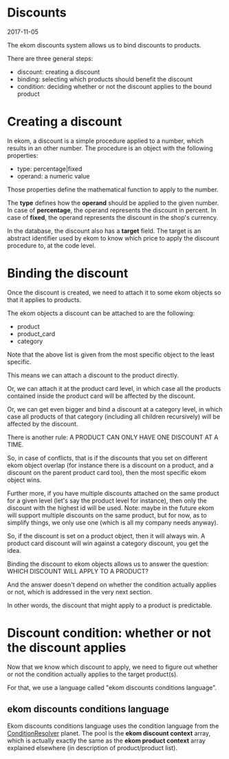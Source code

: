 Discounts
=============
2017-11-05


The ekom discounts system allows us to bind discounts to products.


There are three general steps:

- discount: creating a discount
- binding: selecting which products should benefit the discount
- condition: deciding whether or not the discount applies to the bound product



Creating a discount
========================

In ekom, a discount is a simple procedure applied to a number, which results in an other number.
The procedure is an object with the following properties:

- type: percentage|fixed
- operand: a numeric value


Those properties define the mathematical function to apply to the number.

The **type** defines how the **operand** should be applied to the given number.
In case of **percentage**, the operand represents the discount in percent.
In case of **fixed**, the operand represents the discount in the shop's currency.


In the database, the discount also has a **target** field.
The target is an abstract identifier used by ekom to know which price to apply the discount procedure to,
at the code level.



Binding the discount
=======================

Once the discount is created, we need to attach it to some ekom objects so that it applies to products.

The ekom objects a discount can be attached to are the following:

- product 
- product_card 
- category

Note that the above list is given from the most specific object to the least specific.


This means we can attach a discount to the product directly.

Or, we can attach it at the product card level, in which case all the products contained
inside the product card will be affected by the discount.

Or, we can get even bigger and bind a discount at a category level, in which case all products
of that category (including all children recursively) will be affected by the discount.

 
There is another rule: A PRODUCT CAN ONLY HAVE ONE DISCOUNT AT A TIME.

So, in case of conflicts, that is if the discounts that you set on different ekom object overlap
(for instance there is a discount on a product, and a discount on the parent product card too),
then the most specific ekom object wins.


Further more, if you have multiple discounts attached on the same product for a given level 
(let's say the product level for instance), then only the discount with the highest id will be used.
Note: maybe in the future ekom will support multiple discounts on the same product, but for now,
as to simplify things, we only use one (which is all my company needs anyway).



So, if the discount is set on a product object, then it will always win.
A product card discount will win against a category discount, you get the idea.



Binding the discount to ekom objects allows us to answer the question:
WHICH DISCOUNT WILL APPLY TO A PRODUCT?
 
 
And the answer doesn't depend on whether the condition actually applies or not, which is addressed in 
the very next section. 

In other words, the discount that might apply to a product is predictable.  
 



Discount condition: whether or not the discount applies
===========================================

Now that we know which discount to apply, we need to figure out whether or not the condition
actually applies to the target product(s).

For that, we use a language called "ekom discounts conditions language".


ekom discounts conditions language
------------------------------------

Ekom discounts conditions language uses the condition language 
from the [ConditionResolver](https://github.com/lingtalfi/ConditionResolver) planet.
The pool is the **ekom discount context** array, which is actually 
exactly the same as the **ekom product context** array explained 
elsewhere (in description of product/product list).







